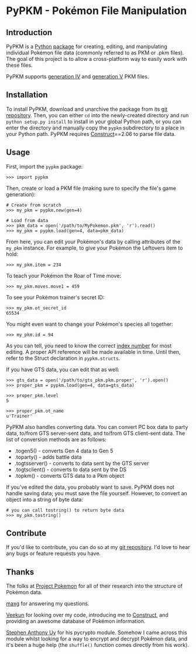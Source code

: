 # PyPKM - Pokémon File Manipulation

## Introduction

PyPKM is a [Python][0] [package][1] for creating, editing, and manipulating
individual Pokémon file data (commonly referred to as PKM or .pkm files).
The goal of this project is to allow a cross-platform way to easily work
with these files.

PyPKM supports [generation IV][2] and [generation V][3] PKM files.

[0]: http://python.org/
[1]: http://pypi.python.org/pypi
[2]: http://projectpokemon.org/wiki/Pokemon_NDS_Structure
[3]: http://projectpokemon.org/wiki/Pokemon_Black/White_NDS_Structure

## Installation

To install PyPKM, download and unarchive the package from its [git repository][4].
Then, you can either `cd` into the newly-created directory and run
`python setup.py install` to install in your global Python path, or you can
enter the directory and manually copy the `pypkm` subdirectory to a place in
your Python path. PyPKM requires [Construct][5]==2.06 to parse file data.

[4]: https://github.com/ceol/pypkm
[5]: http://construct.wikispaces.com/

## Usage

First, import the `pypkm` package:

    >>> import pypkm

Then, create or load a PKM file (making sure to specify the file's game
generation):

    # Create from scratch
    >>> my_pkm = pypkm.new(gen=4)
    
    # Load from data
    >>> pkm_data = open('/path/to/MyPokemon.pkm', 'r').read()
    >>> my_pkm = pypkm.load(gen=4, data=pkm_data)

From here, you can edit your Pokémon's data by calling attributes of the
`my_pkm` instance. For example, to give your Pokémon the Leftovers item to
hold:

    >>> my_pkm.item = 234

To teach your Pokémon the Roar of Time move:

    >>> my_pkm.moves.move1 = 459

To see your Pokémon trainer's secret ID:

    >>> my_pkm.ot_secret_id
    65534

You might even want to change your Pokémon's species all together:

    >>> my_pkm.id = 94

As you can tell, you need to know the correct [index number][6] for most
editing. A proper API reference will be made available in time. Until then,
refer to the Struct declaration in `pypkm.structs`.

If you have GTS data, you can edit that as well:

    >>> gts_data = open('/path/to/gts_pkm.pkm.proper', 'r').open()
    >>> proper_pkm = pypkm.load(gen=4, data=gts_data)

    >>> proper_pkm.level
    5

    >>> proper_pkm.ot_name
    u'Trainer'

PyPKM also handles converting data. You can convert PC box data to party data,
to/from GTS server-sent data, and to/from GTS client-sent data. The list of
conversion methods are as follows:

* .togen5() - converts Gen 4 data to Gen 5
* .toparty() - adds battle data
* .togtsserver() - converts to data sent by the GTS server
* .togtsclient() - converts to data sent by the DS
* .topkm() - converts GTS data to a Pkm object

If you've edited the data, you probably want to save. PyPKM does not handle
saving data; you must save the file yourself. However, to convert an object
into a string of byte data:
    
    # you can call tostring() to return byte data
    >>> my_pkm.tostring()

[6]: http://bulbapedia.bulbagarden.net/wiki/Index_number

## Contribute

If you'd like to contribute, you can do so at my [git repository][4]. I'd
love to hear any bugs or feature requests you have.

## Thanks

The folks at [Project Pokemon][7] for all of their research
into the structure of Pokémon data.

[maxg][8] for answering my questions.

[Veekun][9] for looking over my code, introducing me to [Construct][5], and
providing an awesome database of Pokémon information.

[Stephen Anthony Uy][10] for his pycrypto module. Somehow I came across this
module whilst looking for a way to encrypt and decrypt Pokémon data, and
it's been a huge help (the `shuffle()` function comes directly from his work).

[7]: http://projectpokemon.org/
[8]: http://www.pokecheck.org/
[9]: http://veekun.com/
[10]: mailto:tsanth@iname.com